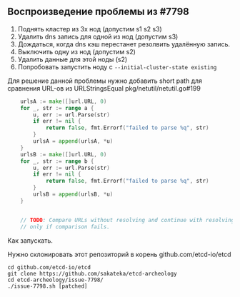 ## Воспроизведение проблемы из #7798

1. Поднять кластер из 3х нод (допустим s1 s2 s3)
2. Удалить dns запись для одной из нод (допустим s3)
3. Дождаться, когда dns кэш перестанет резолвить удалённую запись.
4. Выключить одну из нод (допустим s2)
5. Удалить данные для этой ноды (s2)
6. Попробовать запустить ноду с `--initial-cluster-state existing`

Для решение данной проблемы нужно добавить short path для сравнения URL-ов из URLStringsEqual
pkg/netutil/netutil.go#199

```go
    urlsA := make([]url.URL, 0)
    for _, str := range a {
        u, err := url.Parse(str)
        if err != nil {
            return false, fmt.Errorf("failed to parse %q", str)
        }
        urlsA = append(urlsA, *u)
    }
    urlsB := make([]url.URL, 0)
    for _, str := range b {
        u, err := url.Parse(str)
        if err != nil {
            return false, fmt.Errorf("failed to parse %q", str)
        }
        urlsB = append(urlsB, *u)
    }


    // TODO: Compare URLs without resolving and continue with resolving
    // only if comparison fails.
```

Как запускать.

Нужно склонировать этот репозиторий в корень github.com/etcd-io/etcd
```
cd github.com/etcd-io/etcd
git clone https://github.com/sakateka/etcd-archeology
cd etcd-archeology/issue-7798/
./issue-7798.sh [patched]
```
